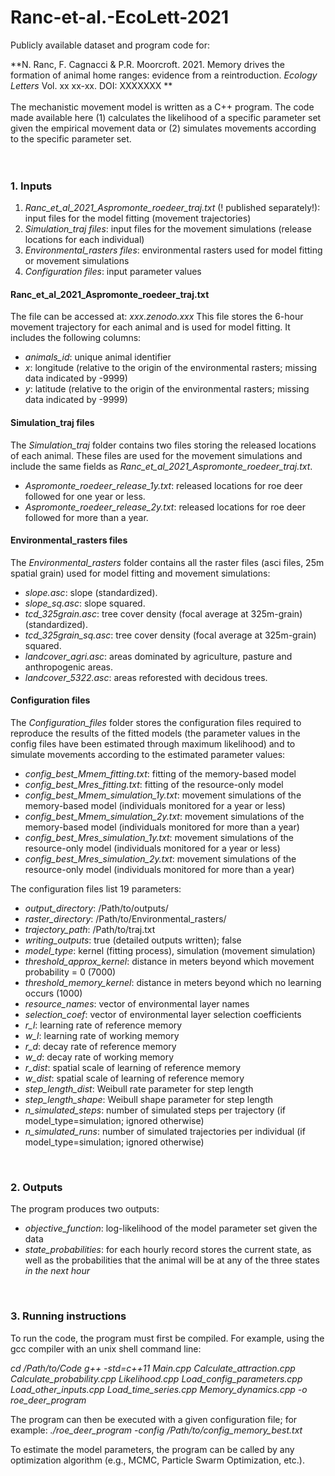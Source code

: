 # Ranc-et-al.-EcoLett-2021


Publicly available dataset and program code for:

**N. Ranc, F. Cagnacci & P.R. Moorcroft. 2021. Memory drives the formation of animal home ranges: evidence from a reintroduction. *Ecology Letters* Vol. xx xx-xx. DOI: XXXXXXX
**
<br> 
<br>
The mechanistic movement model is written as a C++ program. The code made available here (1) calculates the likelihood of a specific parameter set given the empirical movement data or (2) simulates movements according to the specific parameter set.\
<br>
<br>

### 1. Inputs
1. *Ranc_et_al_2021_Aspromonte_roedeer_traj.txt* (! published separately!): input files for the model fitting (movement trajectories)
1. *Simulation_traj files*: input files for the movement simulations (release locations for each individual)
1. *Environmental_rasters files*: environmental rasters used for model fitting or movement simulations
1. *Configuration files*: input parameter values

#### Ranc_et_al_2021_Aspromonte_roedeer_traj.txt
The file can be accessed at: *xxx.zenodo.xxx* This file stores the 6-hour movement trajectory for each animal and is used for model fitting. It includes the following columns:
* *animals_id*: unique animal identifier
* *x*: longitude (relative to the origin of the environmental rasters; missing data indicated by -9999)
* *y*: latitude (relative to the origin of the environmental rasters; missing data indicated by -9999)

#### Simulation_traj files
The *Simulation_traj* folder contains two files storing the released locations of each animal. These files are used for the movement simulations and include the same fields as *Ranc_et_al_2021_Aspromonte_roedeer_traj.txt*.
* *Aspromonte_roedeer_release_1y.txt*: released locations for roe deer followed for one year or less.
* *Aspromonte_roedeer_release_2y.txt*: released locations for roe deer followed for more than a year.

#### Environmental_rasters files
The *Environmental_rasters* folder contains all the raster files (asci files, 25m spatial grain) used for model fitting and movement simulations:
* *slope.asc*: slope (standardized).
* *slope_sq.asc*: slope squared.
* *tcd_325grain.asc*: tree cover density (focal average at 325m-grain) (standardized).
* *tcd_325grain_sq.asc*: tree cover density (focal average at 325m-grain) squared.
* *landcover_agri.asc*: areas dominated by agriculture, pasture and anthropogenic areas.
* *landcover_5322.asc*: areas reforested with decidous trees.

#### Configuration files
The *Configuration_files* folder stores the configuration files required to reproduce the results of the fitted models (the parameter values in the config files have been estimated through maximum likelihood) and to simulate movements according to the estimated parameter values:
* *config_best_Mmem_fitting.txt*: fitting of the memory-based model
* *config_best_Mres_fitting.txt*: fitting of the resource-only model
* *config_best_Mmem_simulation_1y.txt*: movement simulations of the memory-based model (individuals monitored for a year or less) 
* *config_best_Mmem_simulation_2y.txt*: movement simulations of the memory-based model (individuals monitored for more than a year) 
* *config_best_Mres_simulation_1y.txt*: movement simulations of the resource-only model (individuals monitored for a year or less) 
* *config_best_Mres_simulation_2y.txt*: movement simulations of the resource-only model (individuals monitored for more than a year) 

The configuration files list 19 parameters:
* *output_directory*: /Path/to/outputs/
* *raster_directory*: /Path/to/Environmental_rasters/
* *trajectory_path*: /Path/to/traj.txt
* *writing_outputs*: true (detailed outputs written); false
* *model_type*: kernel (fitting process), simulation (movement simulation)
* *threshold_approx_kernel*: distance in meters beyond which movement probability = 0 (7000)
* *threshold_memory_kernel*: distance in meters beyond which no learning occurs (1000)
* *resource_names*: vector of environmental layer names
* *selection_coef*: vector of environmental layer selection coefficients
* *r_l*: learning rate of reference memory
* *w_l*: learning rate of working memory
* *r_d*: decay rate of reference memory
* *w_d*: decay rate of working memory
* *r_dist*: spatial scale of learning of reference memory
* *w_dist*: spatial scale of learning of reference memory
* *step_length_dist*: Weibull rate parameter for step length
* *step_length_shape*: Weibull shape parameter for step length
* *n_simulated_steps*: number of simulated steps per trajectory (if model_type=simulation; ignored otherwise)
* *n_simulated_runs*: number of simulated trajectories per individual (if model_type=simulation; ignored otherwise)
<br>


### 2. Outputs
The program produces two outputs:
* *objective_function*: log-likelihood of the model parameter set given the data
* *state_probabilities*: for each hourly record stores the current state, as well as the probabilities that the animal will be at any of the three states *in the next hour*
<br>


### 3. Running instructions
To run the code, the program must first be compiled. For example, using the gcc compiler with an unix shell command line:

*cd /Path/to/Code*
*g++ -std=c++11 Main.cpp Calculate_attraction.cpp Calculate_probability.cpp Likelihood.cpp Load_config_parameters.cpp Load_other_inputs.cpp Load_time_series.cpp Memory_dynamics.cpp -o roe_deer_program*
<br>

The program can then be executed with a given configuration file; for example:
*./roe_deer_program -config /Path/to/config_memory_best.txt*
<br>

To estimate the model parameters, the  program can be called by any optimization algorithm (e.g., MCMC, Particle Swarm Optimization, etc.).
